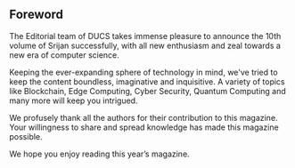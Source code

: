 ## Foreword

The Editorial team of DUCS takes immense pleasure to announce the 10th volume of Srijan successfully, with all new enthusiasm and zeal towards a new era of computer science. 

Keeping the ever-expanding sphere of technology in mind, we've tried to keep the content boundless, imaginative and inquisitive. A variety of topics like Blockchain, Edge Computing, Cyber Security, Quantum Computing and many more will keep you intrigued.

We profusely thank all the authors for their contribution to this magazine. Your willingness to share and spread knowledge has made this magazine possible.

We hope you enjoy reading this year’s magazine.


